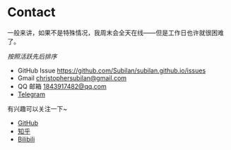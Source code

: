 # Contact

一般来讲，如果不是特殊情况，我周末会全天在线——但是工作日也许就很困难了。

*按照活跃先后排序*

- GitHub Issue <https://github.com/Subilan/subilan.github.io/issues>
- Gmail [christophersubilan@gmail.com](mailto:christophersubilan@gmail.com)
- QQ 邮箱 [1843917482@qq.com](mailto:1843917482@qq.com)
- [Telegram](https://t.me/Subilan)

有兴趣可以关注一下~

- [GitHub](https://github.com/Subilan)
- [知乎](https://zhihu.com/people/subilan)
- [Bilibili](https://space.bilibili.com/35413001)